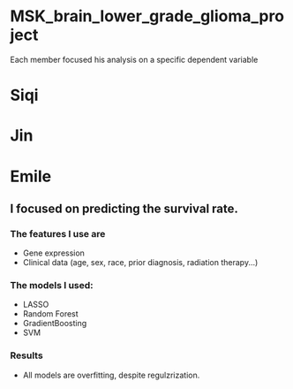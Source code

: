 # MSK_brain_lower_grade_glioma_project

Each member focused his analysis on a specific dependent variable

# Siqi

# Jin

# Emile

## I focused on predicting the **survival rate**. 

### The features I use are
- Gene expression
- Clinical data (age, sex, race, prior diagnosis, radiation therapy...)

### The models I used:

- LASSO
- Random Forest
- GradientBoosting
- SVM

### Results
- All models are overfitting, despite regulzrization. 